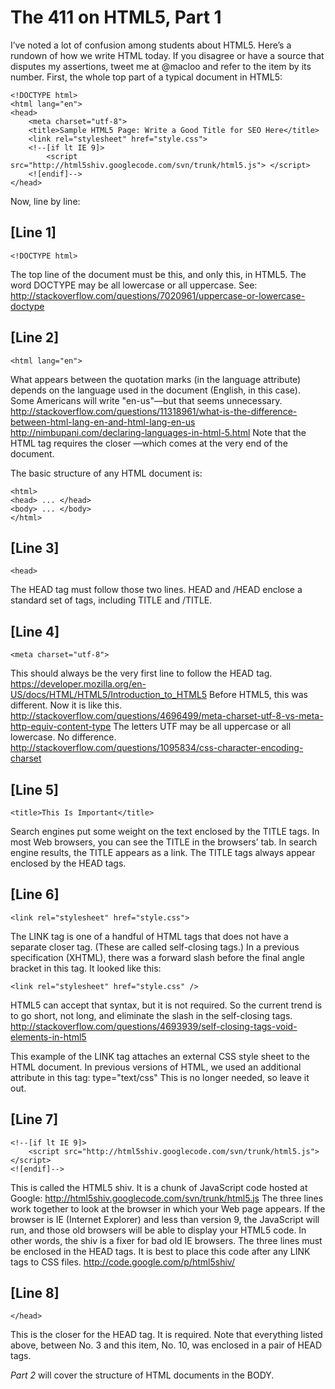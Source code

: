 # The 411 on HTML5, Part 1

I’ve noted a lot of confusion among students about HTML5. Here’s a rundown of how we write HTML today. If you disagree or have a source that disputes my assertions, tweet me at @macloo and refer to the item by its number. 
First, the whole top part of a typical document in HTML5:

	<!DOCTYPE html>
	<html lang="en">
	<head>
		<meta charset="utf-8">
		<title>Sample HTML5 Page: Write a Good Title for SEO Here</title>
		<link rel="stylesheet" href="style.css">
		<!--[if lt IE 9]>
			<script src="http://html5shiv.googlecode.com/svn/trunk/html5.js"> </script>
		<![endif]-->
	</head>

Now, line by line:

## [Line 1]

	<!DOCTYPE html>

The top line of the document must be this, and only this, in HTML5. The word DOCTYPE may be all lowercase or all uppercase. See: 
<http://stackoverflow.com/questions/7020961/uppercase-or-lowercase-doctype>

## [Line 2]

	<html lang="en">

What appears between the quotation marks (in the language attribute) depends on the language used in the document (English, in this case). Some Americans will write "en-us"—but that seems unnecessary. 
http://stackoverflow.com/questions/11318961/what-is-the-difference-between-html-lang-en-and-html-lang-en-us
http://nimbupani.com/declaring-languages-in-html-5.html
Note that the HTML tag requires the closer </html> —which comes at the very end of the document.

The basic structure of any HTML document is:

	<html>
	<head> ... </head>
	<body> ... </body>
	</html>

## [Line 3]

	<head>

The HEAD tag must follow those two lines. HEAD and /HEAD enclose a standard set of tags, including TITLE and /TITLE. 

## [Line 4]

	<meta charset="utf-8">

This should always be the very first line to follow the HEAD tag.
https://developer.mozilla.org/en-US/docs/HTML/HTML5/Introduction_to_HTML5 
Before HTML5, this was different. Now it is like this.
http://stackoverflow.com/questions/4696499/meta-charset-utf-8-vs-meta-http-equiv-content-type 
The letters UTF may be all uppercase or all lowercase. No difference. 
http://stackoverflow.com/questions/1095834/css-character-encoding-charset

## [Line 5]

	<title>This Is Important</title>

Search engines put some weight on the text enclosed by the TITLE tags. In most Web browsers, you can see the TITLE in the browsers’ tab. In search engine results, the TITLE appears as a link.
The TITLE tags always appear enclosed by the HEAD tags.

## [Line 6]

	<link rel="stylesheet" href="style.css">

The LINK tag is one of a handful of HTML tags that does not have a separate closer tag. (These are called self-closing tags.) In a previous specification (XHTML), there was a forward slash before the final angle bracket in this tag. It looked like this:

	<link rel="stylesheet" href="style.css" />

HTML5 can accept that syntax, but it is not required. So the current trend is to go short, not long, and eliminate the slash in the self-closing tags.
http://stackoverflow.com/questions/4693939/self-closing-tags-void-elements-in-html5

This example of the LINK tag attaches an external CSS style sheet to the HTML document. In previous versions of HTML, we used an additional attribute in this tag: type="text/css" 
This is no longer needed, so leave it out.

## [Line 7]

	<!--[if lt IE 9]>
		<script src="http://html5shiv.googlecode.com/svn/trunk/html5.js"> </script>
	<![endif]-->

This is called the HTML5 shiv. It is a chunk of JavaScript code hosted at Google: 
<http://html5shiv.googlecode.com/svn/trunk/html5.js>
The three lines work together to look at the browser in which your Web page appears. If the browser is IE (Internet Explorer) and less than version 9, the JavaScript will run, and those old browsers will be able to display your HTML5 code. In other words, the shiv is a fixer for bad old IE browsers.
The three lines must be enclosed in the HEAD tags. 
It is best to place this code after any LINK tags to CSS files.
http://code.google.com/p/html5shiv/

## [Line 8]

	</head>

This is the closer for the HEAD tag. It is required. Note that everything listed above, between No. 3 and this item, No. 10, was enclosed in a pair of HEAD tags. 


*Part 2* will cover the structure of HTML documents in the BODY. 
